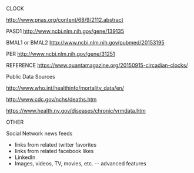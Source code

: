 

CLOCK

http://www.pnas.org/content/68/9/2112.abstract

PASD1
http://www.ncbi.nlm.nih.gov/gene/139135

BMAL1 or BMAL2
http://www.ncbi.nlm.nih.gov/pubmed/20153195

PER
http://www.ncbi.nlm.nih.gov/gene/31251

REFERENCE
https://www.quantamagazine.org/20150915-circadian-clocks/





Public Data Sources


http://www.who.int/healthinfo/mortality_data/en/

http://www.cdc.gov/nchs/deaths.htm

https://www.health.ny.gov/diseases/chronic/vrmdata.htm



OTHER

Social Network news feeds
* links from related twitter favorites
* links from related facebook likes
* LinkedIn
* Images, videos, TV, movies, etc.  -- advanced features
